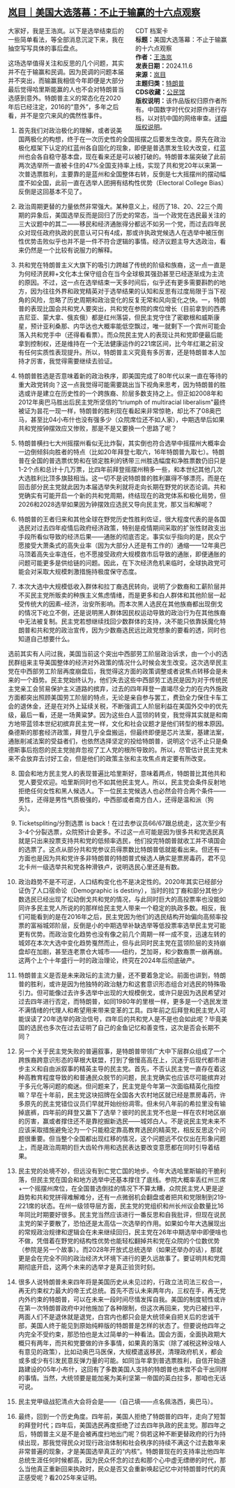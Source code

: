 <!--1731089014000-->
[岚目｜美国大选落幕：不止于输赢的十六点观察](https://chinadigitaltimes.net/chinese/712895.html)
------

<div style="width:42%;float:right;padding-left:20px;"><div class="su-spoiler su-spoiler-style-fancy su-spoiler-icon-chevron-circle" data-scroll-offset="0" data-anchor-in-url="no"><div class="su-spoiler-title" tabindex="0" role="button"><span class="su-spoiler-icon"></span>CDT 档案卡</div><div class="su-spoiler-content su-u-clearfix su-u-trim"><strong>标题：</strong>美国大选落幕：不止于输赢的十六点观察<br><strong>作者：</strong><a href="https://chinadigitaltimes.net/space/王浩岚" target="_blank">王浩岚</a><br><strong>发表日期：</strong>2024.11.6<br><strong>来源：</strong><a href="https://archive.ph/dDKyf" target="_blank">岚目</a><br><strong>主题归类：</strong><a href="https://chinadigitaltimes.net/space/特朗普" target="_blank">特朗普</a><br><strong>CDS收藏：</strong><a href="https://chinadigitaltimes.net/space/%E5%85%AC%E6%B0%91%E9%A6%86" target="_blank" rel="noopener">公民馆</a><br><strong>版权说明：</strong>该作品版权归原作者所有。中国数字时代仅对原作进行存档，以对抗中国的网络审查。<a href="https://chinadigitaltimes.net/chinese/copyright">详细版权说明</a>。</div></div></div><p>大家好，我是王浩岚。以下是选举结束后的一些简单看法，等全部消息沉淀下来，我在抽空写写具体的事后盘点。</p><p>这场选举值得关注和反思的几个问题，其实并不在于输赢和民调。因为民调的问题本届并不突出，而输赢我相信今年即便是大部分最后觉得哈里斯能赢的人也不会对特朗普当选感到意外。特朗普主义的常态化在2020年后已经注定，2016的“意外”，多年之后看，并不是空穴来风的偶然性事件。</p><ol><li><p>首先我们对政治极化的理解，或者说美国两极化的构想，终于在一次历史性的全国摇摆之后要发生改变。原先在政治极化框架下认定的红蓝州各自固化的现象，即便是普选票发生较大改变，红蓝州也会各自稳守基本盘，现在看来还是可以被打破的。特朗普本届突破了此前两次选举所一直被卡住的47%全国支持率上线，实现了共和党20年以来第一次普选票胜利，主要靠的是蓝州和全国整体右转，反倒是七大摇摆州的摆动幅度不如全国，此前一直在选举人团拥有结构性优势（Electoral College Bias）反倒是这回基本不见了。</p></li><li><p>政治周期更替的力量依然非常强大。某种意义上，经历了18、20、22三个周期的异象后，美国选举反而是回归了历史的常态，当一个政党在选民最关注的三大议题中的其二——移民和经济通胀得分都远不如另一个党，而过去四年民众对现任政府执政的民意认可只有4成，那或许执政党候选人在选举中被压倒性优势击败似乎也并不是一件不符合逻辑的事情。经济议题主导大选政治，看来仍然是一个比较有说服力的解释。</p></li><li><p>共和党在特朗普主义大旗下的吸引力跨越了传统的阶级和族裔，这一点一直是为何经济民粹+文化本土保守组合在当今全球极其强劲甚至已经逐渐成为主流的原因。不过，这一点在选举结束一天多时间后，似乎还有更多需要斟酌的地方，因为往往外界和政党精英对于选举结果的认知和反思有过度局限于当下视角的风险，忽略了历史周期和政治变化的反复无常和风向变化之快。一，特朗普的表现比国会共和党人要突出，共和党在参院的席位增长（目前拿到的西弗吉尼亚、蒙大拿、俄亥俄）都是红州落袋，但民主党守住了密歇根和威斯康星，预计亚利桑那、内华达也大概率能低空飘过，唯一就剩下一个宾州可能会落入共和党手中（还得看看票）。而众院民主党人的表现让共和党即便最后能拿到控制权，还是维持在一个无法健康运作的221席区间，比今年红潮之前没有任何实质性表现提升。所以，特朗普主义究竟有多厉害，还是特朗普本人加持才厉害，我觉得需要继续去验证。</p></li><li><p>特朗普胜选是否意味着新的政治秩序，即美国完成了80年代以来一直在等待的重大政党转向？这一点我觉得可能需要跳出当下视角来思考，因为特朗普的胜选或许是建立在历史性的一个跨族裔、阶层多数支持之上。但正如2008年和2012年奥巴马胜出后民主党所坚信的“triumph of multiracial liberalism"最终被证为昙花一现一样，特朗普的胜利现在看起来非常惊艳，却比不了08奥巴马，甚至比04小布什也没有强多少（众院席位还不如人家），中期选举后如果共和党按钟摆效应又惨败，那是不是又要换一个思路了呢？</p></li><li><p>特朗普横扫七大州摇摆州看似无比炸裂，其实倒也符合选举中摇摆州大概率会一边倒倾斜向胜者的特点（比如20年拜登七取六，16年特朗普九取七）。特朗普在全国的普选票优势和在锁定胜利的锈带三州胜选幅度和净胜票数仍旧只是1-2个点和总计十几万票，比四年前拜登摇摆州稍多一些，和本世纪其他几次大选胜利比顶多旗鼓相当。这一切不是说特朗普的胜利赢得不够漂亮，而是在回击部分民主党就此因为本届选举失利就将走向长期在野党的状态论调。共和党确实有可能开启一个新的共和党周期，终结现在的政党体系和极化局势，但2026和2028选举如果因为钟摆效应选民又导向民主党，那又当和解呢？</p></li><li><p>特朗普的王者归来和其他全球在野党历史性胜利佐证，很大程度代表的是各国选民对过去四年疫情后政府经济政策，特别是疫情期间采取的扩张性财政支出手段所看似导致的经济后果——通胀的彻底否定。事实似乎指向的是，民众宁愿接受大萧条式的高失业率（因为大部分人还是有工作的）通缩——12年奥巴马顶着高失业率连任，也不愿接受政府大规模救市后导致的通胀，即便通胀的问题可能更多是供给链的问题。因此，在下次经济危机来临时，全球执政党可能会对采取大规模刺激措施持极度保守态度。</p></li><li><p>本次大选中大规模低收入群体和拉丁裔选民转向，说明了少数裔和工薪阶层并不买民主党所贩卖的种族主义焦虑情绪，而是更多和白人群体和其他阶层一起受传统大的因素–经济，治安所影响。而本次黑人选民在其他族裔都出现倒戈的情况下屹立不倒，还是说明黑人群体因民权运动导致的政治行为在其他族裔中无法被复制。民主党若想继续找回少数群体的支持，决不能只依靠妖魔化特朗普和共和党的政治宣传，因为少数裔选民远比政党想象的要看的透，同时也知道自己想要什么。</p></li></ol><p>选前其实有人问过我，美国当前这个突出中西部劳工阶层政治诉求，由一个小的选民群组来主导美国整体的经济对外政策的情况什么时候会发生改变。这次选举民主党在中西部劳工阶层再度崩盘后，我觉得这方面的政策调整或者说焦点转移会是未来的一个趋势。民主党始终认为，他们失去这些中西部劳工选民是因为对于传统民主党亲工会贸易保护主义道路的摈弃，过去的四年拜登一直竭尽全力的在内外施政方面都突出照顾美国劳工阶层的特点，无论是亲自参与罢工，费劲全力保住卡车工会的退休金，还是在对外上延续关税，不断强调工人阶层利益在美国外交中的优先级，最后一看，还是一场黄粱梦。因为这些白人蓝领的转变，我觉得其实就是和南方地带蓝领本世纪初摈弃民主党一样，文化和社会议题才是他们转型的根本原因。桑德斯的那套经济政策，拜登几乎全盘搬运，但最终即便是芯片法案，基建法案，通胀削减法案的受益者们，也依然选择坚定的投给特朗普，说明这个远不止只是桑德斯事后抱怨的民主党抛弃忽视了工人党的根所导致的。所以，尽管估计民主党未来不会放弃去讨好工会，但是他们的政策主张和主攻焦点肯定要有所改变。</p><ol start="8"><li><p>国会和地方民主党人的表现普遍比哈里斯好，意味着两点，特朗普比其他共和党人要受欢迎。哈里斯同时也不如其他民主党人。所以，民主党会条件反射地拒绝任何女性和黑人候选人。下一位民主党候选人也必然会符合两个条件——男性，还得是男性气质极强的，中西部或者南方白人，还得是温和派（狗头）。</p></li><li><p>Ticketspliting/分割选票 is back！在过去参议员66/67跟总统走，这次至少有3-4个分裂选票，众院预计会更多。不过这一点可能是因为很多共和党选民真就是只出来投票支持共和党的低频率选民，他们投完特朗普就收工并不填国会的选票了。这点从部分共和党参议员得票数比特朗普低就能看出来。但还有一方面也是因为共和党许多非特朗普的特朗普式候选人确实是票房毒药，君不见北卡州一级选举共和党各种滑铁卢，说明选民心里还是有数。</p></li><li><p>政治趋势不是不可逆，人口结构变化也不是决定性的。2020年其实已经部分证伪了人口宿命论（Demographic is destiny），当时的拉丁裔和部分其他少数选民已经出现了松动倒戈共和党的情况，与此同时巨大的高投票率也没能如同许多民主党人所说的的那样给民主党人带来一个稳定的执政多数。相反，我们可能看到的是在2016年之后，民主党因为他们的选民结构开始偏向高频率投票的富裕城郊阶层，反倒是小的中期选举补缺选举等低投票率选举民主党可能更有优势。而政治变化趋势也没有像之前几个周期一样一成不变，迅速左转的城郊在本次大选中变化趋势戛然而止，但与此同时民主党在蓝领阶层的支持崩盘却在加剧，甚至连老票仓大城市——纽约，芝加哥，和少数裔票一崩再崩。这两个上个十年盛行一时的政治理论，终究在2024年后彻底破产。</p></li><li><p>特朗普主义是否是未来政坛的主流力量，还不要着急定论。前面也讲到，特朗普的胜利，或许是因为他独特的政治魅力和这套意识形态组合对选民的特殊吸引力。但可能像过去许多选举中出现的大规模倒戈，或许只是因为选民希望对过去四年进行否定，而特朗普，如同1980年的里根一样，更多是一个选民发泄不满情绪的代理人和希望用来带来变革的工具。四年前之后拜登和民主党人可能误读了20年选举的政治信号，四年后的共和党人是不是也会如此呢？毕竟美国的选民也多次在过去证明了自己的金鱼记忆和善变性，这次是否会长期不同？</p></li><li><p>另一个关于民主党失败的普遍叙事，是特朗普带领广大中下层群众组成了一个跨族裔跨意识形态的草根大联盟，打到了傲慢高高在上，沉迷于后现代都市进步主义和自由派叙事的精英主导的民主党。首先，不否认民主党一直存在着这种高教育程度导致的和普通民众脱节的问题，民主党确实也应该尽可能摈弃对于多元化等问题的痴迷。但问题来了，民主党是今年第一次面临精英化指控嘛？早在十年前，民主党这块招牌在全国各大农村地区就已经是票房毒药，许多原先的民主党错位议员们早就开始纷纷凋零。但未何八年前的希拉里没有输掉底裤，四年前的拜登又赢下了选举？彼时的民主党不也是一样在农村地区崩的厉害，赢或者撑住还不是靠挖掘新选民——城郊白人。不是说民主党未来不应该采取措施避免沦为一个只能稳定靠高教育选民的精英党，相反反思这个问题很重要。但当整个全国都出现红移的情况，这个问题远不仅仅出在形象问题上，而是政治周期的巨大齿轮作用和选民表达要改变意愿都在同时引导着结果。</p></li><li><p>民主党的处境不妙，但远没有到亡党亡国的地步。今年大选哈里斯输的干脆利落，但民主党在国会和地方选举中还基本撑住了底线。参院大概率丢红州三席+一个摇摆州席位，在全国普选倒挂的情况下不算太糟，众院民主党人更是逆趋势和共和党拼得难解难分，还有一点微弱机会翻盘或者把共和党限制到219-221席的状态。在州一级领导层方面，民主党的党组织和州长州议会数量比16年同比时期要好很多。民主党当然应该进行一番反思和自我批评，但现在说民主党的架子要散了，恐怕还是太高估一次选举的作用。如果如今年大选展现出的常规政治规律和逻辑会在未来继续回归，民主党在26年中期选举中即便啥也不做，凭借着在野党的结构性优势也能轻松翻掉共和党在众院的个位数优势（参院是另一个故事）。而2028年开放式总统选举（如果还举办的话），那就更是会在完全不同的政治经济大环境下进行的更久远故事了。要证明共和党周期彻底开启，这两个未来的选举才是真正验货时刻。</p></li><li><p>很多人说特朗普未来四年将是美国历史从未见过的，行政立法司法三权合一，再无约束权力最大的帝王式总统。首先不否认未来两年内，三权在手，再无党内外约束的特朗普，可以在未来一段时间尽情发挥自我。美国的制度韧性或许在第一次特朗普政府中对他施加了各种限制，但这次再回来，党内已被扫平，两面人们不是退休就是退党，白宫内也都只会是大统领亲自把关后的忠诚干部，美国人终于能见到原始纯粹版的特朗普是怎样的状态了。但要说他四年之内完全不受约束，那恐怕也是太过简单的一种看法。国会方面，全面执政期大概只有两年，而共和党要做的许多事情，如果真的落实（除了减税这种没啥人有意见的政策），比如动奥巴马医保，大规模遣返移民，清理政府机关，都会或多或少有引发民意反弹力量的可能。如同当年拿到普选票胜利，自信开始道路建设的05年小布什，这回有了多数美国人支持的特朗普也未尝不会干出同样的事情。当然，大统领要是能加冕为美利坚第一帝国的英白拉多，那咱也无话可说。</p></li><li><p>民主党甲级战犯清点大会将会是——（自己填——点名佩洛西，奥巴马）。</p></li><li><p>最终，回到一个历史角度。四年前，美国人拒绝了特朗普的四年，走向了短暂的拜登时代；四年后，美国选民再度拒绝了过去四年执政的民主党。那四年之后，特朗普主义是不是会被再度扫地出门呢？倘若这种不断更替政府的行为持续出现，那我觉得民众对现行政治体制和社会秩序的持续不满这个过去数年来非常普遍的现象，才是美国选举真正的“内核”。特朗普现在的支持率比他四年总统生涯任何时候都高，因为民众怀念的过去和那个心中虚无缥缈的时代，那么当他真正重新回来执政时，民众是否又会重新唤起记忆中对特朗普时代的真正感受呢？看2025年来证明。</p></li></ol><div class="addtoany_share_save_container addtoany_content addtoany_content_bottom"><div class="a2a_kit a2a_kit_size_32 addtoany_list" data-a2a-url="https://chinadigitaltimes.net/chinese/712895.html" data-a2a-title="岚目｜美国大选落幕：不止于输赢的十六点观察"><a class="a2a_button_facebook" href="https://www.addtoany.com/add_to/facebook?linkurl=https%3A%2F%2Fchinadigitaltimes.net%2Fchinese%2F712895.html&amp;linkname=%E5%B2%9A%E7%9B%AE%EF%BD%9C%E7%BE%8E%E5%9B%BD%E5%A4%A7%E9%80%89%E8%90%BD%E5%B9%95%EF%BC%9A%E4%B8%8D%E6%AD%A2%E4%BA%8E%E8%BE%93%E8%B5%A2%E7%9A%84%E5%8D%81%E5%85%AD%E7%82%B9%E8%A7%82%E5%AF%9F" title="Facebook" rel="nofollow noopener" target="_blank"></a><a class="a2a_button_twitter" href="https://www.addtoany.com/add_to/twitter?linkurl=https%3A%2F%2Fchinadigitaltimes.net%2Fchinese%2F712895.html&amp;linkname=%E5%B2%9A%E7%9B%AE%EF%BD%9C%E7%BE%8E%E5%9B%BD%E5%A4%A7%E9%80%89%E8%90%BD%E5%B9%95%EF%BC%9A%E4%B8%8D%E6%AD%A2%E4%BA%8E%E8%BE%93%E8%B5%A2%E7%9A%84%E5%8D%81%E5%85%AD%E7%82%B9%E8%A7%82%E5%AF%9F" title="Twitter" rel="nofollow noopener" target="_blank"></a><a class="a2a_button_telegram" href="https://www.addtoany.com/add_to/telegram?linkurl=https%3A%2F%2Fchinadigitaltimes.net%2Fchinese%2F712895.html&amp;linkname=%E5%B2%9A%E7%9B%AE%EF%BD%9C%E7%BE%8E%E5%9B%BD%E5%A4%A7%E9%80%89%E8%90%BD%E5%B9%95%EF%BC%9A%E4%B8%8D%E6%AD%A2%E4%BA%8E%E8%BE%93%E8%B5%A2%E7%9A%84%E5%8D%81%E5%85%AD%E7%82%B9%E8%A7%82%E5%AF%9F" title="Telegram" rel="nofollow noopener" target="_blank"></a><a class="a2a_button_reddit" href="https://www.addtoany.com/add_to/reddit?linkurl=https%3A%2F%2Fchinadigitaltimes.net%2Fchinese%2F712895.html&amp;linkname=%E5%B2%9A%E7%9B%AE%EF%BD%9C%E7%BE%8E%E5%9B%BD%E5%A4%A7%E9%80%89%E8%90%BD%E5%B9%95%EF%BC%9A%E4%B8%8D%E6%AD%A2%E4%BA%8E%E8%BE%93%E8%B5%A2%E7%9A%84%E5%8D%81%E5%85%AD%E7%82%B9%E8%A7%82%E5%AF%9F" title="Reddit" rel="nofollow noopener" target="_blank"></a><a class="a2a_button_whatsapp" href="https://www.addtoany.com/add_to/whatsapp?linkurl=https%3A%2F%2Fchinadigitaltimes.net%2Fchinese%2F712895.html&amp;linkname=%E5%B2%9A%E7%9B%AE%EF%BD%9C%E7%BE%8E%E5%9B%BD%E5%A4%A7%E9%80%89%E8%90%BD%E5%B9%95%EF%BC%9A%E4%B8%8D%E6%AD%A2%E4%BA%8E%E8%BE%93%E8%B5%A2%E7%9A%84%E5%8D%81%E5%85%AD%E7%82%B9%E8%A7%82%E5%AF%9F" title="WhatsApp" rel="nofollow noopener" target="_blank"></a><a class="a2a_button_email" href="https://www.addtoany.com/add_to/email?linkurl=https%3A%2F%2Fchinadigitaltimes.net%2Fchinese%2F712895.html&amp;linkname=%E5%B2%9A%E7%9B%AE%EF%BD%9C%E7%BE%8E%E5%9B%BD%E5%A4%A7%E9%80%89%E8%90%BD%E5%B9%95%EF%BC%9A%E4%B8%8D%E6%AD%A2%E4%BA%8E%E8%BE%93%E8%B5%A2%E7%9A%84%E5%8D%81%E5%85%AD%E7%82%B9%E8%A7%82%E5%AF%9F" title="Email" rel="nofollow noopener" target="_blank"></a><a class="a2a_button_copy_link" href="https://www.addtoany.com/add_to/copy_link?linkurl=https%3A%2F%2Fchinadigitaltimes.net%2Fchinese%2F712895.html&amp;linkname=%E5%B2%9A%E7%9B%AE%EF%BD%9C%E7%BE%8E%E5%9B%BD%E5%A4%A7%E9%80%89%E8%90%BD%E5%B9%95%EF%BC%9A%E4%B8%8D%E6%AD%A2%E4%BA%8E%E8%BE%93%E8%B5%A2%E7%9A%84%E5%8D%81%E5%85%AD%E7%82%B9%E8%A7%82%E5%AF%9F" title="Copy Link" rel="nofollow noopener" target="_blank"></a><a class="a2a_dd addtoany_share_save addtoany_share" href="https://www.addtoany.com/share"></a></div></div>
